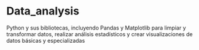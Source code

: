 # Data_analysis

Python y sus bibliotecas, incluyendo Pandas y
Matplotlib para limpiar y transformar datos,
realizar análisis estadísticos y crear
visualizaciones de datos básicas y especializadas
